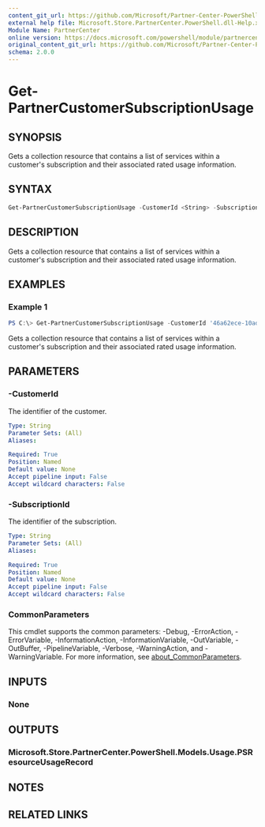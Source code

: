 ```yaml
---
content_git_url: https://github.com/Microsoft/Partner-Center-PowerShell/blob/master/docs/help/Get-PartnerCustomerSubscriptionUsage.md
external help file: Microsoft.Store.PartnerCenter.PowerShell.dll-Help.xml
Module Name: PartnerCenter
online version: https://docs.microsoft.com/powershell/module/partnercenter/Get-PartnerCustomerSubscriptionUsage
original_content_git_url: https://github.com/Microsoft/Partner-Center-PowerShell/blob/master/docs/help/Get-PartnerCustomerSubscriptionUsage.md
schema: 2.0.0
---
```


# Get-PartnerCustomerSubscriptionUsage

## SYNOPSIS
Gets a collection resource that contains a list of services within a customer's subscription and their associated rated usage information.

## SYNTAX

```powershell
Get-PartnerCustomerSubscriptionUsage -CustomerId <String> -SubscriptionId <String> [<CommonParameters>]
```

## DESCRIPTION
Gets a collection resource that contains a list of services within a customer's subscription and their associated rated usage information.

## EXAMPLES

### Example 1
```powershell
PS C:\> Get-PartnerCustomerSubscriptionUsage -CustomerId '46a62ece-10ad-42e5-b3f1-b2ed53e6fc08' -SubscriptionId '9ed730f0-882a-4c15-b4bc-7bb84da69835'
```

Gets a collection resource that contains a list of services within a customer's subscription and their associated rated usage information.

## PARAMETERS

### -CustomerId
The identifier of the customer.

```yaml
Type: String
Parameter Sets: (All)
Aliases:

Required: True
Position: Named
Default value: None
Accept pipeline input: False
Accept wildcard characters: False
```

### -SubscriptionId
The identifier of the subscription.

```yaml
Type: String
Parameter Sets: (All)
Aliases:

Required: True
Position: Named
Default value: None
Accept pipeline input: False
Accept wildcard characters: False
```

### CommonParameters
This cmdlet supports the common parameters: -Debug, -ErrorAction, -ErrorVariable, -InformationAction, -InformationVariable, -OutVariable, -OutBuffer, -PipelineVariable, -Verbose, -WarningAction, and -WarningVariable. For more information, see [about_CommonParameters](http://go.microsoft.com/fwlink/?LinkID=113216).

## INPUTS

### None

## OUTPUTS

### Microsoft.Store.PartnerCenter.PowerShell.Models.Usage.PSResourceUsageRecord

## NOTES

## RELATED LINKS
